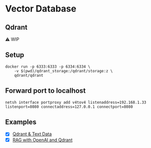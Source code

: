 # Vector Database

## Qdrant

⚠️ WIP

## Setup

```
docker run -p 6333:6333 -p 6334:6334 \
    -v $(pwd)/qdrant_storage:/qdrant/storage:z \
    qdrant/qdrant
```

## Forward port to localhost

```
netsh interface portproxy add v4tov4 listenaddress=192.168.1.33 listenport=8080 connectaddress=127.0.0.1 connectport=8080
```

## Examples

- [x] [Qdrant & Text Data](https://drive.google.com/file/d/1atab1iS_I87TVouAh19fKdPhtpUbCu3i)
- [x] [RAG with OpenAI and Qdrant](https://drive.google.com/file/d/1wm4cHwKJ09DsFnYoalJ7R9cyxZBMlI7s)
